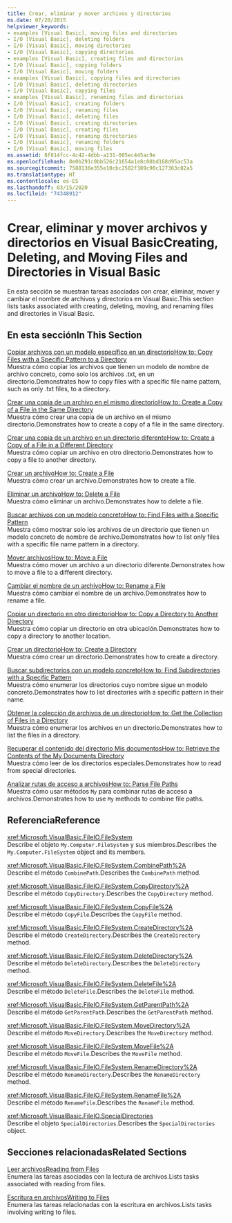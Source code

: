 ```yaml
---
title: Crear, eliminar y mover archivos y directorios
ms.date: 07/20/2015
helpviewer_keywords:
- examples [Visual Basic], moving files and directories
- I/O [Visual Basic], deleting folders
- I/O [Visual Basic], moving directories
- I/O [Visual Basic], copying directories
- examples [Visual Basic], creating files and directories
- I/O [Visual Basic], copying folders
- I/O [Visual Basic], moving folders
- examples [Visual Basic], copying files and directories
- I/O [Visual Basic], deleting directories
- I/O [Visual Basic], copying files
- examples [Visual Basic], renaming files and directories
- I/O [Visual Basic], creating folders
- I/O [Visual Basic], renaming files
- I/O [Visual Basic], deleting files
- I/O [Visual Basic], creating directories
- I/O [Visual Basic], creating files
- I/O [Visual Basic], renaming directories
- I/O [Visual Basic], renaming folders
- I/O [Visual Basic], moving files
ms.assetid: 8f814fcc-4c42-4dbb-a131-005ec445ac9e
ms.openlocfilehash: 8e0b291c0bb526c21654a1e8c08bd168d95ac53a
ms.sourcegitcommit: 7588136e355e10cbc2582f389c90c127363c02a5
ms.translationtype: HT
ms.contentlocale: es-ES
ms.lasthandoff: 03/15/2020
ms.locfileid: "74348912"
---
```

# <a name="creating-deleting-and-moving-files-and-directories-in-visual-basic"></a><span data-ttu-id="e122a-102">Crear, eliminar y mover archivos y directorios en Visual Basic</span><span class="sxs-lookup"><span data-stu-id="e122a-102">Creating, Deleting, and Moving Files and Directories in Visual Basic</span></span>

<span data-ttu-id="e122a-103">En esta sección se muestran tareas asociadas con crear, eliminar, mover y cambiar el nombre de archivos y directorios en Visual Basic.</span><span class="sxs-lookup"><span data-stu-id="e122a-103">This section lists tasks associated with creating, deleting, moving, and renaming files and directories in Visual Basic.</span></span>  
  
## <a name="in-this-section"></a><span data-ttu-id="e122a-104">En esta sección</span><span class="sxs-lookup"><span data-stu-id="e122a-104">In This Section</span></span>  

 [<span data-ttu-id="e122a-105">Copiar archivos con un modelo específico en un directorio</span><span class="sxs-lookup"><span data-stu-id="e122a-105">How to: Copy Files with a Specific Pattern to a Directory</span></span>](../../../../visual-basic/developing-apps/programming/drives-directories-files/how-to-copy-files-with-a-specific-pattern-to-a-directory.md)  
 <span data-ttu-id="e122a-106">Muestra cómo copiar los archivos que tienen un modelo de nombre de archivo concreto, como solo los archivos .txt, en un directorio.</span><span class="sxs-lookup"><span data-stu-id="e122a-106">Demonstrates how to copy files with a specific file name pattern, such as only .txt files, to a directory.</span></span>  
  
 [<span data-ttu-id="e122a-107">Crear una copia de un archivo en el mismo directorio</span><span class="sxs-lookup"><span data-stu-id="e122a-107">How to: Create a Copy of a File in the Same Directory</span></span>](../../../../visual-basic/developing-apps/programming/drives-directories-files/how-to-create-a-copy-of-a-file-in-the-same-directory.md)  
 <span data-ttu-id="e122a-108">Muestra cómo crear una copia de un archivo en el mismo directorio.</span><span class="sxs-lookup"><span data-stu-id="e122a-108">Demonstrates how to create a copy of a file in the same directory.</span></span>  
  
 [<span data-ttu-id="e122a-109">Crear una copia de un archivo en un directorio diferente</span><span class="sxs-lookup"><span data-stu-id="e122a-109">How to: Create a Copy of a File in a Different Directory</span></span>](../../../../visual-basic/developing-apps/programming/drives-directories-files/how-to-create-a-copy-of-a-file-in-a-different-directory.md)  
 <span data-ttu-id="e122a-110">Muestra cómo copiar un archivo en otro directorio.</span><span class="sxs-lookup"><span data-stu-id="e122a-110">Demonstrates how to copy a file to another directory.</span></span>  
  
 [<span data-ttu-id="e122a-111">Crear un archivo</span><span class="sxs-lookup"><span data-stu-id="e122a-111">How to: Create a File</span></span>](../../../../visual-basic/developing-apps/programming/drives-directories-files/how-to-create-a-file.md)  
 <span data-ttu-id="e122a-112">Muestra cómo crear un archivo.</span><span class="sxs-lookup"><span data-stu-id="e122a-112">Demonstrates how to create a file.</span></span>  
  
 [<span data-ttu-id="e122a-113">Eliminar un archivo</span><span class="sxs-lookup"><span data-stu-id="e122a-113">How to: Delete a File</span></span>](../../../../visual-basic/developing-apps/programming/drives-directories-files/how-to-delete-a-file.md)  
 <span data-ttu-id="e122a-114">Muestra cómo eliminar un archivo.</span><span class="sxs-lookup"><span data-stu-id="e122a-114">Demonstrates how to delete a file.</span></span>  
  
 [<span data-ttu-id="e122a-115">Buscar archivos con un modelo concreto</span><span class="sxs-lookup"><span data-stu-id="e122a-115">How to: Find Files with a Specific Pattern</span></span>](../../../../visual-basic/developing-apps/programming/drives-directories-files/how-to-find-files-with-a-specific-pattern.md)  
 <span data-ttu-id="e122a-116">Muestra cómo mostrar solo los archivos de un directorio que tienen un modelo concreto de nombre de archivo.</span><span class="sxs-lookup"><span data-stu-id="e122a-116">Demonstrates how to list only files with a specific file name pattern in a directory.</span></span>  
  
 [<span data-ttu-id="e122a-117">Mover archivos</span><span class="sxs-lookup"><span data-stu-id="e122a-117">How to: Move a File</span></span>](../../../../visual-basic/developing-apps/programming/drives-directories-files/how-to-move-a-file.md)  
 <span data-ttu-id="e122a-118">Muestra cómo mover un archivo a un directorio diferente.</span><span class="sxs-lookup"><span data-stu-id="e122a-118">Demonstrates how to move a file to a different directory.</span></span>  
  
 [<span data-ttu-id="e122a-119">Cambiar el nombre de un archivo</span><span class="sxs-lookup"><span data-stu-id="e122a-119">How to: Rename a File</span></span>](../../../../visual-basic/developing-apps/programming/drives-directories-files/how-to-rename-a-file.md)  
 <span data-ttu-id="e122a-120">Muestra cómo cambiar el nombre de un archivo.</span><span class="sxs-lookup"><span data-stu-id="e122a-120">Demonstrates how to rename a file.</span></span>  
  
 [<span data-ttu-id="e122a-121">Copiar un directorio en otro directorio</span><span class="sxs-lookup"><span data-stu-id="e122a-121">How to: Copy a Directory to Another Directory</span></span>](../../../../visual-basic/developing-apps/programming/drives-directories-files/how-to-copy-a-directory-to-another-directory.md)  
 <span data-ttu-id="e122a-122">Muestra cómo copiar un directorio en otra ubicación.</span><span class="sxs-lookup"><span data-stu-id="e122a-122">Demonstrates how to copy a directory to another location.</span></span>  
  
 [<span data-ttu-id="e122a-123">Crear un directorio</span><span class="sxs-lookup"><span data-stu-id="e122a-123">How to: Create a Directory</span></span>](../../../../visual-basic/developing-apps/programming/drives-directories-files/how-to-create-a-directory.md)  
 <span data-ttu-id="e122a-124">Muestra cómo crear un directorio.</span><span class="sxs-lookup"><span data-stu-id="e122a-124">Demonstrates how to create a directory.</span></span>  
  
 [<span data-ttu-id="e122a-125">Buscar subdirectorios con un modelo concreto</span><span class="sxs-lookup"><span data-stu-id="e122a-125">How to: Find Subdirectories with a Specific Pattern</span></span>](../../../../visual-basic/developing-apps/programming/drives-directories-files/how-to-find-subdirectories-with-a-specific-pattern.md)  
 <span data-ttu-id="e122a-126">Muestra cómo enumerar los directorios cuyo nombre sigue un modelo concreto.</span><span class="sxs-lookup"><span data-stu-id="e122a-126">Demonstrates how to list directories with a specific pattern in their name.</span></span>  
  
 [<span data-ttu-id="e122a-127">Obtener la colección de archivos de un directorio</span><span class="sxs-lookup"><span data-stu-id="e122a-127">How to: Get the Collection of Files in a Directory</span></span>](../../../../visual-basic/developing-apps/programming/drives-directories-files/how-to-get-the-collection-of-files-in-a-directory.md)  
 <span data-ttu-id="e122a-128">Muestra cómo enumerar los archivos en un directorio.</span><span class="sxs-lookup"><span data-stu-id="e122a-128">Demonstrates how to list the files in a directory.</span></span>  
  
 [<span data-ttu-id="e122a-129">Recuperar el contenido del directorio Mis documentos</span><span class="sxs-lookup"><span data-stu-id="e122a-129">How to: Retrieve the Contents of the My Documents Directory</span></span>](../../../../visual-basic/developing-apps/programming/drives-directories-files/how-to-retrieve-the-contents-of-the-my-documents-directory.md)  
 <span data-ttu-id="e122a-130">Muestra cómo leer de los directorios especiales.</span><span class="sxs-lookup"><span data-stu-id="e122a-130">Demonstrates how to read from special directories.</span></span>  
  
 [<span data-ttu-id="e122a-131">Analizar rutas de acceso a archivos</span><span class="sxs-lookup"><span data-stu-id="e122a-131">How to: Parse File Paths</span></span>](../../../../visual-basic/developing-apps/programming/drives-directories-files/how-to-parse-file-paths.md)  
 <span data-ttu-id="e122a-132">Muestra cómo usar métodos `My` para combinar rutas de acceso a archivos.</span><span class="sxs-lookup"><span data-stu-id="e122a-132">Demonstrates how to use `My` methods to combine file paths.</span></span>  
  
## <a name="reference"></a><span data-ttu-id="e122a-133">Referencia</span><span class="sxs-lookup"><span data-stu-id="e122a-133">Reference</span></span>  

 <xref:Microsoft.VisualBasic.FileIO.FileSystem>  
 <span data-ttu-id="e122a-134">Describe el objeto `My.Computer.FileSystem` y sus miembros.</span><span class="sxs-lookup"><span data-stu-id="e122a-134">Describes the `My.Computer.FileSystem` object and its members.</span></span>  
  
 <xref:Microsoft.VisualBasic.FileIO.FileSystem.CombinePath%2A>  
 <span data-ttu-id="e122a-135">Describe el método `CombinePath`.</span><span class="sxs-lookup"><span data-stu-id="e122a-135">Describes the `CombinePath` method.</span></span>  
  
 <xref:Microsoft.VisualBasic.FileIO.FileSystem.CopyDirectory%2A>  
 <span data-ttu-id="e122a-136">Describe el método `CopyDirectory`.</span><span class="sxs-lookup"><span data-stu-id="e122a-136">Describes the `CopyDirectory` method.</span></span>  
  
 <xref:Microsoft.VisualBasic.FileIO.FileSystem.CopyFile%2A>  
 <span data-ttu-id="e122a-137">Describe el método `CopyFile`.</span><span class="sxs-lookup"><span data-stu-id="e122a-137">Describes the `CopyFile` method.</span></span>  
  
 <xref:Microsoft.VisualBasic.FileIO.FileSystem.CreateDirectory%2A>  
 <span data-ttu-id="e122a-138">Describe el método `CreateDirectory`.</span><span class="sxs-lookup"><span data-stu-id="e122a-138">Describes the `CreateDirectory` method.</span></span>  
  
 <xref:Microsoft.VisualBasic.FileIO.FileSystem.DeleteDirectory%2A>  
 <span data-ttu-id="e122a-139">Describe el método `DeleteDirectory`.</span><span class="sxs-lookup"><span data-stu-id="e122a-139">Describes the `DeleteDirectory` method.</span></span>  
  
 <xref:Microsoft.VisualBasic.FileIO.FileSystem.DeleteFile%2A>  
 <span data-ttu-id="e122a-140">Describe el método `DeleteFile`.</span><span class="sxs-lookup"><span data-stu-id="e122a-140">Describes the `DeleteFile` method.</span></span>  
  
 <xref:Microsoft.VisualBasic.FileIO.FileSystem.GetParentPath%2A>  
 <span data-ttu-id="e122a-141">Describe el método `GetParentPath`.</span><span class="sxs-lookup"><span data-stu-id="e122a-141">Describes the `GetParentPath` method.</span></span>  
  
 <xref:Microsoft.VisualBasic.FileIO.FileSystem.MoveDirectory%2A>  
 <span data-ttu-id="e122a-142">Describe el método `MoveDirectory`.</span><span class="sxs-lookup"><span data-stu-id="e122a-142">Describes the `MoveDirectory` method.</span></span>  
  
 <xref:Microsoft.VisualBasic.FileIO.FileSystem.MoveFile%2A>  
 <span data-ttu-id="e122a-143">Describe el método `MoveFile`.</span><span class="sxs-lookup"><span data-stu-id="e122a-143">Describes the `MoveFile` method.</span></span>  
  
 <xref:Microsoft.VisualBasic.FileIO.FileSystem.RenameDirectory%2A>  
 <span data-ttu-id="e122a-144">Describe el método `RenameDirectory`.</span><span class="sxs-lookup"><span data-stu-id="e122a-144">Describes the `RenameDirectory` method.</span></span>  
  
 <xref:Microsoft.VisualBasic.FileIO.FileSystem.RenameFile%2A>  
 <span data-ttu-id="e122a-145">Describe el método `RenameFile`.</span><span class="sxs-lookup"><span data-stu-id="e122a-145">Describes the `RenameFile` method.</span></span>  
  
 <xref:Microsoft.VisualBasic.FileIO.SpecialDirectories>  
 <span data-ttu-id="e122a-146">Describe el objeto `SpecialDirectories`.</span><span class="sxs-lookup"><span data-stu-id="e122a-146">Describes the `SpecialDirectories` object.</span></span>  
  
## <a name="related-sections"></a><span data-ttu-id="e122a-147">Secciones relacionadas</span><span class="sxs-lookup"><span data-stu-id="e122a-147">Related Sections</span></span>  

 [<span data-ttu-id="e122a-148">Leer archivos</span><span class="sxs-lookup"><span data-stu-id="e122a-148">Reading from Files</span></span>](../../../../visual-basic/developing-apps/programming/drives-directories-files/reading-from-files.md)  
 <span data-ttu-id="e122a-149">Enumera las tareas asociadas con la lectura de archivos.</span><span class="sxs-lookup"><span data-stu-id="e122a-149">Lists tasks associated with reading from files.</span></span>  
  
 [<span data-ttu-id="e122a-150">Escritura en archivos</span><span class="sxs-lookup"><span data-stu-id="e122a-150">Writing to Files</span></span>](../../../../visual-basic/developing-apps/programming/drives-directories-files/writing-to-files.md)  
 <span data-ttu-id="e122a-151">Enumera las tareas relacionadas con la escritura en archivos.</span><span class="sxs-lookup"><span data-stu-id="e122a-151">Lists tasks involving writing to files.</span></span>
